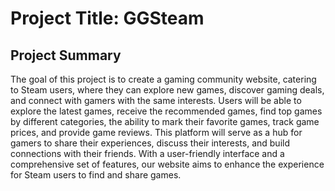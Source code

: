 # Project Title: GGSteam

## Project Summary
The goal of this project is to create a gaming community website, catering to Steam users, where they can explore new games, discover gaming deals, and connect with gamers with the same interests. Users will be able to explore the latest games, receive the recommended games, find top games by different categories, the ability to mark their favorite games, track game prices, and provide game reviews. This platform will serve as a hub for gamers to share their experiences, discuss their interests, and build connections with their friends. With a user-friendly interface and a comprehensive set of features, our website aims to enhance the experience for Steam users to find and share games. 
